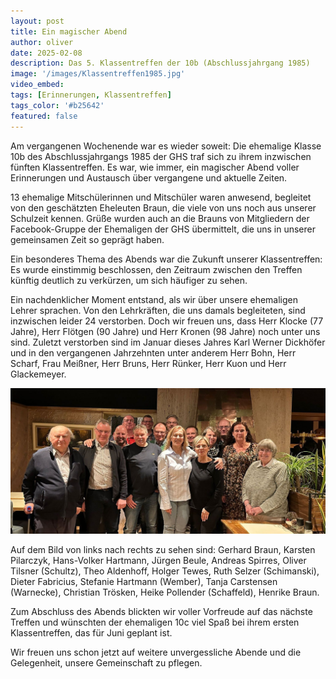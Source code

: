 ```yaml
---
layout: post
title: Ein magischer Abend
author: oliver
date: 2025-02-08
description: Das 5. Klassentreffen der 10b (Abschlussjahrgang 1985)
image: '/images/Klassentreffen1985.jpg'
video_embed: 
tags: [Erinnerungen, Klassentreffen]
tags_color: '#b25642'
featured: false
---
```


Am vergangenen Wochenende war es wieder soweit: Die ehemalige Klasse 10b des Abschlussjahrgangs 1985 der GHS traf sich zu ihrem inzwischen fünften Klassentreffen. Es war, wie immer, ein magischer Abend voller Erinnerungen und Austausch über vergangene und aktuelle Zeiten.

13 ehemalige Mitschülerinnen und Mitschüler waren anwesend, begleitet von den geschätzten Eheleuten Braun, die viele von uns noch aus unserer Schulzeit kennen. Grüße wurden auch an die Brauns von Mitgliedern der Facebook-Gruppe der Ehemaligen der GHS übermittelt, die uns in unserer gemeinsamen Zeit so geprägt haben.

Ein besonderes Thema des Abends war die Zukunft unserer Klassentreffen: Es wurde einstimmig beschlossen, den Zeitraum zwischen den Treffen künftig deutlich zu verkürzen, um sich häufiger zu sehen.

Ein nachdenklicher Moment entstand, als wir über unsere ehemaligen Lehrer sprachen. Von den Lehrkräften, die uns damals begleiteten, sind inzwischen leider 24 verstorben. Doch wir freuen uns, dass Herr Klocke (77 Jahre), Herr Flötgen (90 Jahre) und Herr Kronen (98 Jahre) noch unter uns sind. Zuletzt verstorben sind im Januar dieses Jahres Karl Werner Dickhöfer und in den vergangenen Jahrzehnten unter anderem Herr Bohn, Herr Scharf, Frau Meißner, Herr Bruns, Herr Rünker, Herr Kuon und Herr Glackemeyer.

![alt text](../images/Klassentreffen1985.jpg)

Auf dem Bild von links nach rechts zu sehen sind:
Gerhard Braun, Karsten Pilarczyk, Hans-Volker Hartmann, Jürgen Beule, Andreas Spirres, Oliver Tilsner (Schultz), Theo Aldenhoff, Holger Tewes, Ruth Selzer (Schimanski), Dieter Fabricius, Stefanie Hartmann (Wember), Tanja Carstensen (Warnecke), Christian Trösken, Heike Pollender (Schaffeld), Henrike Braun.

Zum Abschluss des Abends blickten wir voller Vorfreude auf das nächste Treffen und wünschten der ehemaligen 10c viel Spaß bei ihrem ersten Klassentreffen, das für Juni geplant ist.

Wir freuen uns schon jetzt auf weitere unvergessliche Abende und die Gelegenheit, unsere Gemeinschaft zu pflegen.

